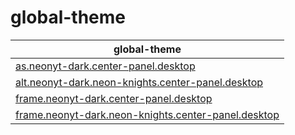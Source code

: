

# global-theme

| global-theme |
| --- |
| [as.neonyt-dark.center-panel.desktop](asset/overlay/etc/skel/.local/share/plasma/look-and-feel/as.neonyt-dark.center-panel.desktop) |
| [alt.neonyt-dark.neon-knights.center-panel.desktop](asset/overlay/etc/skel/.local/share/plasma/look-and-feel/alt.neonyt-dark.neon-knights.center-panel.desktop) |
| [frame.neonyt-dark.center-panel.desktop](asset/overlay/etc/skel/.local/share/plasma/look-and-feel/frame.neonyt-dark.center-panel.desktop) |
| [frame.neonyt-dark.neon-knights.center-panel.desktop](asset/overlay/etc/skel/.local/share/plasma/look-and-feel/frame.neonyt-dark.neon-knights.center-panel.desktop) |
